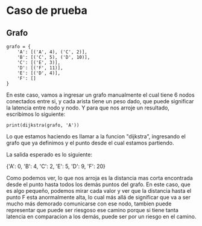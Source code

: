 # Caso de prueba
## Grafo
```
grafo = {
    'A': [('A', 4), ('C', 2)],
    'B': [('C', 5), ('D', 10)],
    'C': [('E', 3)],
    'D': [('F', 11)],
    'E': [('D', 4)],
    'F': []
}
```

En este caso, vamos a ingresar un grafo manualmente el cual tiene 6 nodos conectados entre si, y cada arista tiene un peso dado, que puede significar la latencia entre nodo y nodo. Y para que nos arroje un resultado, escribimos lo siguiente:

```print(dijkstra(grafo, 'A'))```

Lo que estamos haciendo es llamar a la funcion "dijkstra", ingresando el grafo que ya definimos y el punto desde el cual estamos partiendo. 

La salida esperado es lo siguiente:

{'A': 0, 'B': 4, 'C': 2, 'E': 5, 'D': 9, 'F': 20}

Como podemos ver, lo que nos arroja es la distancia mas corta encontrada desde el punto hasta todos los demás puntos del grafo. En este caso, que es algo pequeño, podemos mirar cada valor y ver que la distancia hasta el punto F esta anormalmente alta, lo cual más allá de significar que va a ser mucho más demorado comunicarse con ese nodo, tambien puede representar que puede ser riesgoso ese camino porque si tiene tanta latencia en comparacion a los demás, puede ser por un riesgo en el camino.


